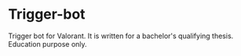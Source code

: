 # Trigger-bot
Trigger bot for Valorant. 
It is written for a bachelor's qualifying thesis. 
Education purpose only.